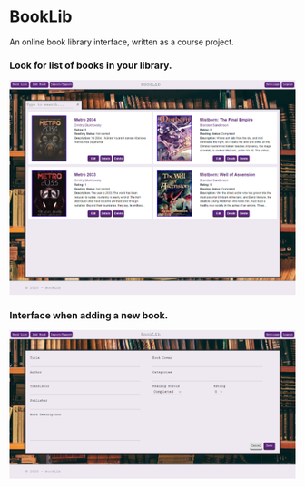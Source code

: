 # BookLib
An online book library interface, written as a course project.

### Look for list of books in your library.
<img src="Images/ListView.png" >

### Interface when adding a new book.
<img src="Images/addBook.png" >

